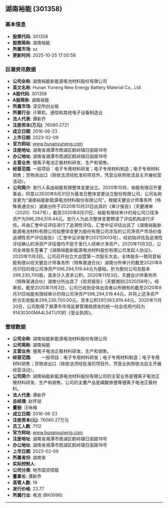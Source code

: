 ## 湖南裕能 (301358)

### 基本信息

- **股票代码**: 301358
- **股票简称**: 湖南裕能
- **所属市场**: sz
- **更新时间**: 2025-10-25 17:00:58

### 巨潮资讯数据

- **公司全称**: 湖南裕能新能源电池材料股份有限公司
- **英文名称**: Hunan Yuneng New Energy Battery Material Co., Ltd.
- **A股代码**: 301358
- **A股简称**: 湖南裕能
- **所属市场**: 深交所创业板
- **所属行业**: 计算机、通信和其他电子设备制造业
- **法人代表**: 谭新乔
- **注册资本(万元)**: 76080.2721
- **成立日期**: 2016-06-23
- **上市日期**: 2023-02-09
- **官方网站**: www.hunanyuneng.com
- **注册地址**: 湖南省湘潭市雨湖区鹤岭镇日丽路18号
- **办公地址**: 湖南省湘潭市雨湖区鹤岭镇日丽路18号
- **主营业务**: 锂离子电池正极材料研发、生产和销售。
- **经营范围**: 一般项目：电子专用材料研发；电子专用材料制造；电子专用材料销售；货物进出口（除依法须经批准的项目外，凭营业执照依法自主开展经营活动）。
- **公司简介**: 发行人系由裕能有限整体变更设立。2020年10月，裕能有限召开董事会，同意以2020年8月31日为基准日整体变更设立股份有限公司，公司名称变更为“湖南裕能新能源电池材料股份有限公司”。根据天健会计师事务所（特殊普通合伙）湖南分所于2020年10月31日出具的《审计报告》（天健湘审〔2020〕1347号），截至2020年8月31日，裕能有限经审计的母公司口径净资产为596,294,519.44元。发行人为此次整体变更聘请了评估机构进行评估，并由汇誉中证评估进行了追溯性评估，汇誉中证评估出具了《湖南裕能新能源电池材料有限公司拟整体变更为股份有限公司涉及的公司净资产市场价值追溯性资产评估报告》（汇誉中证评报字[2021]0013号），经初始评估及追溯性评估确认的净资产评估值均不低于发行人经审计净资产。2020年11月3日，公司全体股东签署了《湖南裕能新能源电池材料股份有限公司发起人协议》。2020年11月3日，公司召开创立大会暨第一次股东大会，全体股东一致同意裕能有限以经天健会计师事务所（特殊普通合伙）湖南分所审计的截至2020年8月31日的母公司净资产596,294,519.44元为基础，折为股份公司总股本299,230,700股，其余计入资本公积。2020年11月3日，天健会计师事务所（特殊普通合伙）湖南分所出具了《验资报告》（天健湘验[2020]58号）。经审验，截至2020年11月3日，公司已收到全体出资者以所拥有的截至2020年8月31日裕能有限经审计的母公司净资产596,294,519.44元，并将上述净资产折合实收股本299,230,700.00元，资本公积297,063,819.44元。2020年11月20日，公司取得了湘潭市市场监督管理局颁发的统一社会信用代码为91430300MA4L54TU10的《营业执照》。

### 雪球数据

- **公司全称**: 湖南裕能新能源电池材料股份有限公司
- **公司简称**: 湖南裕能
- **主营业务**: 锂离子电池正极材料研发、生产和销售。
- **经营范围**: 　　一般项目：电子专用材料研发；电子专用材料制造；电子专用材料销售；货物进出口（除依法须经批准的项目外，凭营业执照依法自主开展经营活动）。
- **公司简介**: 湖南裕能新能源电池材料股份有限公司的主营业务是锂离子电池正极材料研发、生产和销售。公司的主要产品是磷酸铁锂等锂离子电池正极材料。
- **法人代表**: 谭新乔
- **总经理**: 赵怀球
- **董秘**: 汪咏梅
- **成立日期**: 2016-06-23
- **注册资本(元)**: 76080.27万元
- **员工人数**: 7112
- **官方网站**: www.hunanyuneng.com
- **注册地址**: 湖南省湘潭市雨湖区鹤岭镇日丽路18号
- **办公地址**: 湖南省湘潭市雨湖区鹤岭镇日丽路18号
- **上市日期**: 2023-02-09
- **所属省份**: 湖南省
- **实际控制人**: 
- **公司分类**: 地市国资控股
- **董事长**: 谭新乔
- **高管人数**: 19
- **发行价格**: 23.77
- **所属行业**: 电池 (BK0096)

---